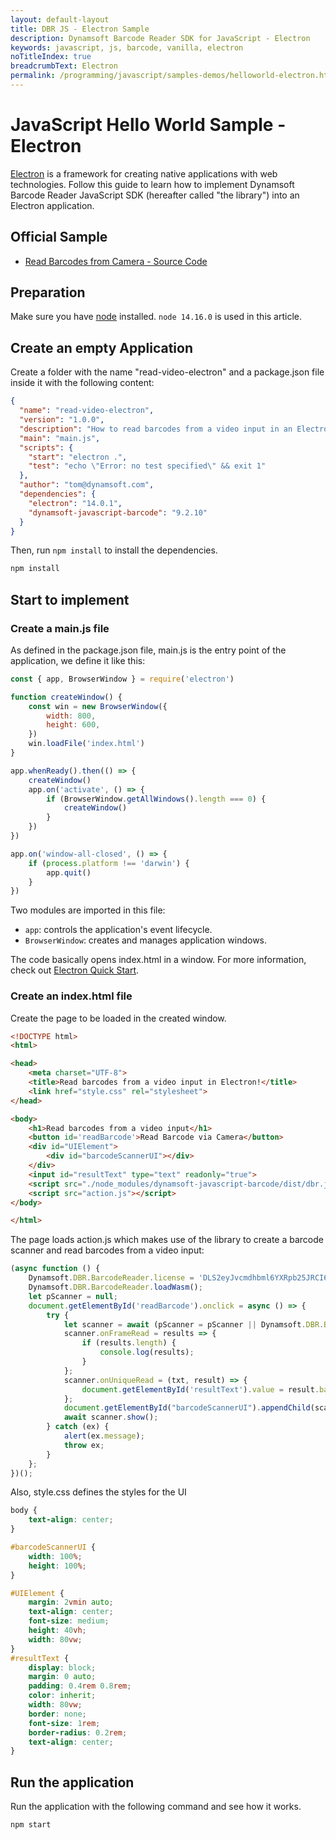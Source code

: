 ```yaml
---
layout: default-layout
title: DBR JS - Electron Sample
description: Dynamsoft Barcode Reader SDK for JavaScript - Electron
keywords: javascript, js, barcode, vanilla, electron
noTitleIndex: true
breadcrumbText: Electron
permalink: /programming/javascript/samples-demos/helloworld-electron.html
---
```


# JavaScript Hello World Sample - Electron

[Electron](https://www.electronjs.org/) is a framework for creating native applications with web technologies. Follow this guide to learn how to implement Dynamsoft Barcode Reader JavaScript SDK (hereafter called "the library") into an Electron application.

## Official Sample

* <a target = "_blank" href="https://github.com/Dynamsoft/barcode-reader-javascript-samples/tree/main/1.hello-world/9.read-video-electron">Read Barcodes from Camera - Source Code</a>

## Preparation

Make sure you have [node](https://nodejs.org/) installed. `node 14.16.0` is used in this article.

## Create an empty Application

Create a folder with the name "read-video-electron" and a package.json file inside it with the following content:

```json
{
  "name": "read-video-electron",
  "version": "1.0.0",
  "description": "How to read barcodes from a video input in an Electron App",
  "main": "main.js",
  "scripts": {
    "start": "electron .",
    "test": "echo \"Error: no test specified\" && exit 1"
  },
  "author": "tom@dynamsoft.com",
  "dependencies": {
    "electron": "14.0.1",
    "dynamsoft-javascript-barcode": "9.2.10"
  }
}
```

Then, run `npm install` to install the dependencies.

```cmd
npm install
```

## Start to implement

### Create a main.js file

As defined in the package.json file, main.js is the entry point of the application, we define it like this:

```javascript
const { app, BrowserWindow } = require('electron')

function createWindow() {
    const win = new BrowserWindow({
        width: 800,
        height: 600,
    })
    win.loadFile('index.html')
}

app.whenReady().then(() => {
    createWindow()
    app.on('activate', () => {
        if (BrowserWindow.getAllWindows().length === 0) {
            createWindow()
        }
    })
})

app.on('window-all-closed', () => {
    if (process.platform !== 'darwin') {
        app.quit()
    }
})
```

Two modules are imported in this file:

* `app`: controls the application's event lifecycle.
* `BrowserWindow`: creates and manages application windows.

The code basically opens index.html in a window. For more information, check out [Electron Quick Start](https://www.electronjs.org/docs/latest/tutorial/quick-start).

### Create an index.html file

Create the page to be loaded in the created window.

```html
<!DOCTYPE html>
<html>

<head>
    <meta charset="UTF-8">
    <title>Read barcodes from a video input in Electron!</title>
    <link href="style.css" rel="stylesheet">
</head>

<body>
    <h1>Read barcodes from a video input</h1>
    <button id='readBarcode'>Read Barcode via Camera</button>
    <div id="UIElement">
        <div id="barcodeScannerUI"></div>
    </div>
    <input id="resultText" type="text" readonly="true">
    <script src="./node_modules/dynamsoft-javascript-barcode/dist/dbr.js"></script>
    <script src="action.js"></script>
</body>

</html>
```

The page loads action.js which makes use of the library to create a barcode scanner and read barcodes from a video input:

```javascript
(async function () {
    Dynamsoft.DBR.BarcodeReader.license = 'DLS2eyJvcmdhbml6YXRpb25JRCI6IjIwMDAwMSJ9';
    Dynamsoft.DBR.BarcodeReader.loadWasm();
    let pScanner = null;
    document.getElementById('readBarcode').onclick = async () => {
        try {
            let scanner = await (pScanner = pScanner || Dynamsoft.DBR.BarcodeScanner.createInstance());
            scanner.onFrameRead = results => {
                if (results.length) {
                    console.log(results);
                }
            };
            scanner.onUniqueRead = (txt, result) => {
                document.getElementById('resultText').value = result.barcodeFormatString + ': ' + txt;
            };
            document.getElementById("barcodeScannerUI").appendChild(scanner.getUIElement());
            await scanner.show();
        } catch (ex) {
            alert(ex.message);
            throw ex;
        }
    };
})();
```

Also, style.css defines the styles for the UI

```css
body {
    text-align: center;
}

#barcodeScannerUI {
    width: 100%;
    height: 100%;
}

#UIElement {
    margin: 2vmin auto;
    text-align: center;
    font-size: medium;
    height: 40vh;
    width: 80vw;
}
#resultText {
    display: block;
    margin: 0 auto;
    padding: 0.4rem 0.8rem;
    color: inherit;
    width: 80vw;
    border: none;
    font-size: 1rem;
    border-radius: 0.2rem;
    text-align: center;
}
```

## Run the application

Run the application with the following command and see how it works.

```cmd
npm start
```
